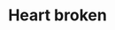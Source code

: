 ---
title: Heart broken
tags: ["heart", "broken", "love", "emotions", "relationship", "heartbreak", "sadness"]
icon: heart-broken
svg: '<svg xmlns="http://www.w3.org/2000/svg" width="24" height="24" fill="none" viewBox="0 0 24 24" stroke-width="1.5" stroke-linecap="round" stroke-linejoin="round" stroke="currentColor"><path d="M7.75 3.5C5.127 3.5 3 5.76 3 8.547 3 14.125 12 20.5 12 20.5s9-6.375 9-11.953C21 5.094 18.873 3.5 16.25 3.5c-1.86 0-3.47 1.136-4.25 2.79-.78-1.654-2.39-2.79-4.25-2.79"/><path d="m12.15 6-2 4 4 1-2 3"/></svg>'
---